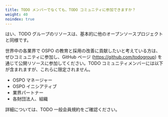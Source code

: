 ```yaml
---
title: TODO メンバーでなくても、TODO コミュニティに参加できますか？
weight: 40
noindex: true
---
```


はい、TODO グループのリソースは、基本的に他のオープンソースプロジェクトと同様です。

世界中の各業界で OSPO の教育と採用の改善に貢献したいと考えている方は、ぜひコミュニティに参加し、GitHub ページ (https://github.com/todogroup) を通じて公開リソースに参加してください。TODO コミュニティメンバーには以下が含まれますが、これらに限定されません。

* OSPO マネージャー
* OSPO イニシアティブ
* 業界パートナー
* 各財団法人、組織

詳細については、TODO 一般会員規約をご確認ください。
